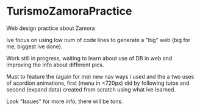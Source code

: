 # TurismoZamoraPractice
Web design practice about Zamora

Ive focus on using low num of code lines to generate a "big" web (big for me, biggest ive done).

Work still in progress, waiting to learn about use of DB in web and improving the info about different pics.

Must to feature the (again for me) new nav ways i used and the a two uses of acordion animations, first (menu in <720px) did by following tutos and second (expand data)
created from scratch using what ive learned.

Look "Issues" for more info, there will be tons.
